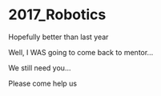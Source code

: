 # 2017_Robotics
Hopefully better than last year<br/>


Well, I WAS going to come back to mentor...

We still need you...

Please come help us